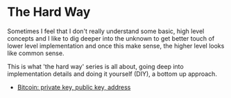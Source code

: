 # The Hard Way

Sometimes I feel that I don't really understand some basic, high level concepts and I like to dig deeper into the unknown to get better touch of lower level implementation and once this make sense, the higher level looks like common sense.

This is what 'the hard way' series is all about, going deep into implementation details and doing it yourself (DIY), a bottom up approach.

* [Bitcoin: private key, public key, address](bitcoin/bitcoin-address.md)
